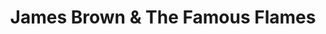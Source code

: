 ---
title: "James Brown & The Famous Flames"
summary: "**For credits that explicitly omit James Brown please use .** James Brown and changing cast of back-up musicians, singers and dancers. The group played gospel and rhythm & blues, playing at juke joints, and later when they became better known, they performed at various colleges. Prior to their first recording, \"Please, Please, Please\", The Famous Flames were billed simply as The Flames, and Brown himself was billed as a member of the group. In later concerts and recordings Brown and the group were billed as James Brown and The Famous Flames, or sometimes as James Brown and His Famous Flames. During the earliest phase of the Flames' career, before they had a recording contract, each member of the group played an instrument; Bobby Byrd played the piano, while Brown himself played drums. However, in later years The Famous Flames consisted specifically of the singers who backed Brown, not the instrumentalists in his band. Brown and the Flames' record label King Records contributed to the confusion on this point by crediting the vocal group on the printed labels of James Brown singles such as \"Papa's Got a Brand New Bag\" and \"It's a Man's Man's Man's World\" that did not actually feature them. Early line-up, previously known as the Dominions - 1957-1958: J.W. Archer, Bill Hollings, Louis Madison"
image: "james-brown-the-famous-flames.jpg"
---